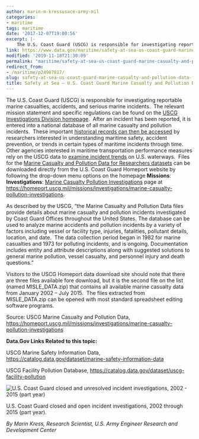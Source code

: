 ```yaml
---
author: marin-m-kressusace-army-mil
categories:
- maritime
tags: maritime
date: '2017-12-07T19:00:56'
excerpt: |-
    The U.S. Coast Guard (USCG) is responsible for investigating reportable marine casualties, accidents, and serious marine incidents.  The relevant mission statement and specific regulations can be found on the [USCG Investigations Division homepage](https://homeport.uscg.mil/Lists/Content/DispForm.aspx?ID=2602).  After an incident…
link: https://www.data.gov/maritime/safety-at-sea-us-coast-guard-marine-casualty-and-pollution-data-for-researchers/
modified: '2019-11-18T21:30:09'
permalink: "maritime/safety-at-sea-us-coast-guard-marine-casualty-and-pollution-data-for-researchers/"
redirect_from:
- /maritime/p24907817/
slug: safety-at-sea-us-coast-guard-marine-casualty-and-pollution-data-for-researchers
title: Safety at Sea – U.S. Coast Guard Marine Casualty and Pollution Data for Researchers
---
```


The U.S. Coast Guard (USCG) is responsible for investigating reportable marine casualties, accidents, and serious marine incidents.  The relevant mission statement and specific regulations can be found on the [USCG Investigations Division homepage](https://homeport.uscg.mil/Lists/Content/DispForm.aspx?ID=2602).  After an incident has been reported, it is entered into a national database of all marine casualty and pollution incidents.  These important [historical records can then be accessed](https://homeport.uscg.mil/missions/investigations/marine-casualty-pollution-investigations) by researchers interested in understanding maritime safety, accident prevention, or trends in certain types of maritime incidents through time.  Other agencies interested in maritime transportation performance measures rely on the USCG data to [examine incident trends](https://navigation.usace.army.mil/MTS/Performance/Safety) on U.S. waterways.  Files for the [Marine Casualty and Pollution Data for Researchers datasets](https://homeport.uscg.mil/Lists/Content/DispForm.aspx?&ID=211&Source=https://homeport.uscg.mil/missions/investigations/marine-casualty-pollution-investigations) can be downloaded directly from the U.S. Coast Guard Homeport website by following the drop-down menu options on the homepage **Missions**: **Investigations**: [Marine Casualty Pollution Investigations](https://homeport.uscg.mil/missions/investigations/marine-casualty-pollution-investigations) page at https://homeport.uscg.mil/missions/investigations/marine-casualty-pollution-investigations.

As described by the USCG, “the Marine Casualty and Pollution Data files provide details about marine casualty and pollution incidents investigated by Coast Guard Offices throughout the United States. The database can be used to analyze marine accidents and pollution incidents by a variety of factors including vessel or facility type, injuries, fatalities, pollutant details, location, and date.  The data collection period began in 1982 for marine casualties and 1973 for polluting incidents, and is ongoing. Documentation includes entity and attribute descriptions along with suggested solutions to general marine pollution, vessel casualty, and personnel injury and death questions.”

Visitors to the USCG Homeport data download site should note that there are three files available fore download, but it is the second file on the list (named MISLE\_DATA.zip) that contains all available marine casualty data from January 2002 – July 2015.  The files extracted from MISLE\_DATA.zip can be opened with most standard spreadsheet editing software programs.

Source: USCG Marine Casualty and Pollution Data, https://homeport.uscg.mil/missions/investigations/marine-casualty-pollution-investigations

**Data.Gov Links Related to this topic:**

USCG Marine Safety Information Data, https://catalog.data.gov/dataset/marine-safety-information-data

USCG Facility Pollution Database, https://catalog.data.gov/dataset/uscg-facility-pollution

![U.S. Coast Guard closed and unresolved incident investigations, 2002 - 2015 (part year)](https://s3-us-gov-west-1.amazonaws.com/cg-0817d6e3-93c4-4de8-8b32-da6919464e61/USCG-incidents-investigations.jpg)

U.S. Coast Guard closed and open incident investigations, 2002 through 2015 (part year).

_By Marin Kress, Research Scientist, U.S. Army Engineer Research and Development Center_



